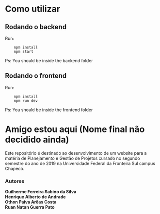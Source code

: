 # Como utilizar

## Rodando o backend

Run:
```
    npm install
    npm start
```

Ps: You should be inside the backend folder

## Rodando o frontend


Run:
```
    npm install
    npm run dev
```

Ps: You should be inside the frontend folder


# Amigo estou aqui (Nome final não decidido ainda) #
Este repositório é destinado ao desenvolvimento de um website para a matéria de Planejamento e Gestão de Projetos cursado no segundo semestre do ano de 2019 na Universidade Federal da Fronteira Sul campus Chapecó.


### Autores ###
**Guilherme Ferreira Sabino da Silva**  
**Henrique Alberto de Andrade**  
**Othon Paiva Arêas Costa**  
**Ruan Natan Guerra Pato**  